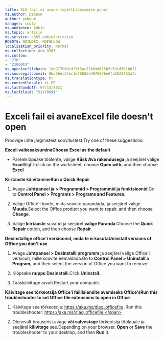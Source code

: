 ```yaml
---
title: XLS-fail ei avane topeltklõpsamise puhul
ms.author: pebaum
author: pebaum
manager: scotv
ms.audience: Admin
ms.topic: article
ms.service: o365-administration
ROBOTS: NOINDEX, NOFOLLOW
localization_priority: Normal
ms.collection: Adm_O365
ms.custom:
- "776"
- "2100015"
ms.openlocfilehash: 1eb977b0dcdf3f0ac77b09d61583b53cd5018031
ms.sourcegitcommit: 8bc60ec34bc1e40685e3976576e04a2623f63a7c
ms.translationtype: MT
ms.contentlocale: et-EE
ms.lasthandoff: 04/15/2021
ms.locfileid: "51770591"
---
```

# <a name="excel-file-doesnt-open"></a><span data-ttu-id="549e7-102">Exceli fail ei avane</span><span class="sxs-lookup"><span data-stu-id="549e7-102">Excel file doesn't open</span></span>

<span data-ttu-id="549e7-103">Proovige ühte järgmistest soovitustest.</span><span class="sxs-lookup"><span data-stu-id="549e7-103">Try one of these suggestions:</span></span>

<span data-ttu-id="549e7-104">**Exceli vaikesaksumine**</span><span class="sxs-lookup"><span data-stu-id="549e7-104">**Choose Excel as the default**</span></span>

* <span data-ttu-id="549e7-105">Paremklõpsake töölehte, valige **Käsk Ava rakendusega** ja seejärel valige **Excel**</span><span class="sxs-lookup"><span data-stu-id="549e7-105">Right-click on the worksheet, choose **Open with**, and then choose **Excel**</span></span>

<span data-ttu-id="549e7-106">**Kiirtaaste käivitamine**</span><span class="sxs-lookup"><span data-stu-id="549e7-106">**Run a Quick Repair**</span></span>

1. <span data-ttu-id="549e7-107">Avage **Juhtpaneel ja > Programmid > Programmid ja funktsioonid**.</span><span class="sxs-lookup"><span data-stu-id="549e7-107">Go to **Control Panel > Programs > Programs and Features**.</span></span>

2. <span data-ttu-id="549e7-108">Valige Office'i toode, mida soovite parandada, ja seejärel valige **Muuda**.</span><span class="sxs-lookup"><span data-stu-id="549e7-108">Select the Office product you want to repair, and then choose **Change**.</span></span>

3. <span data-ttu-id="549e7-109">Valige **kiirtaaste** suvand ja seejärel **valige Paranda**.</span><span class="sxs-lookup"><span data-stu-id="549e7-109">Choose the **Quick Repair** option, and then choose **Repair**.</span></span>

<span data-ttu-id="549e7-110">**Desinstallige office'i versioonid, mida te ei kasuta**</span><span class="sxs-lookup"><span data-stu-id="549e7-110">**Uninstall versions of Office you don't use**</span></span>

1. <span data-ttu-id="549e7-111">Avage **Juhtpaneel > Desinstalli programm** ja seejärel valige Office'i versioon, mille soovite eemaldada.</span><span class="sxs-lookup"><span data-stu-id="549e7-111">Go to **Control Panel > Uninstall a Program**, and then select the version of Office you want to remove.</span></span>

2. <span data-ttu-id="549e7-112">Klõpsake **nuppu Desinstalli**.</span><span class="sxs-lookup"><span data-stu-id="549e7-112">Click **Uninstall**.</span></span>

3. <span data-ttu-id="549e7-113">Taaskäivitage arvuti.</span><span class="sxs-lookup"><span data-stu-id="549e7-113">Restart your computer.</span></span>

<span data-ttu-id="549e7-114">**Käivitage see tõrkeotsija Office'i faililaiendite avamiseks Office's**</span><span class="sxs-lookup"><span data-stu-id="549e7-114">**Run this troubleshooter to set Office file extensions to open in Office**</span></span>

1. <span data-ttu-id="549e7-115">Käivitage see tõrkeotsija: https://aka.ms/diag_officefile .</span><span class="sxs-lookup"><span data-stu-id="549e7-115">Run this troubleshooter: https://aka.ms/diag_officefile.</span></span>

2. <span data-ttu-id="549e7-116">Olenevalt brauserist avage **või** **salvestage** tõrkeotsija töölauale ja seejärel **käivitage** see.</span><span class="sxs-lookup"><span data-stu-id="549e7-116">Depending on your browser, **Open** or **Save** the troubleshooter to your desktop, and then **Run** it.</span></span>
